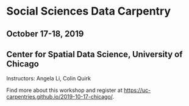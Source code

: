 # Social Sciences Data Carpentry
## October 17-18, 2019
## Center for Spatial Data Science, University of Chicago

Instructors: Angela Li, Colin Quirk

Find more about this workshop and register at https://uc-carpentries.github.io/2019-10-17-chicago/.
